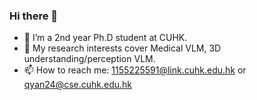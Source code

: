 ### Hi there 👋
- 🔭 I’m a 2nd year Ph.D student at CUHK.
- 🌱 My research interests cover Medical VLM, 3D understanding/perception VLM.
- 📫 How to reach me: 1155225591@link.cuhk.edu.hk or qyan24@cse.cuhk.edu.hk
<!--
**russellyq/russellyq** is a ✨ _special_ ✨ repository because its `README.md` (this file) appears on your GitHub profile.

Here are some ideas to get you started:

- 🔭 I’m currently working on ...
- 🌱 I’m currently learning ...
- 👯 I’m looking to collaborate on ...
- 🤔 I’m looking for help with ...
- 💬 Ask me about ...
- 📫 How to reach me: ...
- 😄 Pronouns: ...
- ⚡ Fun fact: ...
-->
